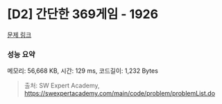 # [D2] 간단한 369게임 - 1926 

[문제 링크](https://swexpertacademy.com/main/code/problem/problemDetail.do?contestProbId=AV5PTeo6AHUDFAUq) 

### 성능 요약

메모리: 56,668 KB, 시간: 129 ms, 코드길이: 1,232 Bytes



> 출처: SW Expert Academy, https://swexpertacademy.com/main/code/problem/problemList.do